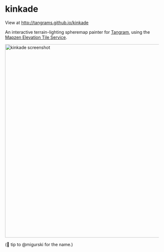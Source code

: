 # kinkade

View at http://tangrams.github.io/kinkade

An interactive terrain-lighting spheremap painter for [Tangram](http://github.com/tangrams/tangram), using the [Mapzen Elevation Tile Service](https://mapzen.com/blog/elevation/).

<img width="631" alt="kinkade screenshot" src="https://user-images.githubusercontent.com/459970/29591967-64fd9942-8756-11e7-92d3-6f3d7a9f3a4e.png">

(🎩 tip to @migurski for the name.)

